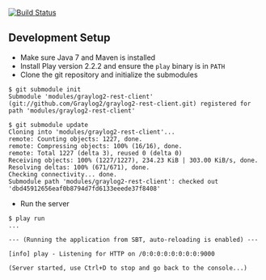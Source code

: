 [![Build Status](https://travis-ci.org/Graylog2/graylog2-web-interface.png)](https://travis-ci.org/Graylog2/graylog2-web-interface)

## Development Setup

* Make sure Java 7 and Maven is installed
* Install Play version 2.2.2 and ensure the `play` binary is in `PATH`
* Clone the git repository and initialize the submodules

```
$ git submodule init
Submodule 'modules/graylog2-rest-client' (git://github.com/Graylog2/graylog2-rest-client.git) registered for path 'modules/graylog2-rest-client'

$ git submodule update
Cloning into 'modules/graylog2-rest-client'...
remote: Counting objects: 1227, done.
remote: Compressing objects: 100% (16/16), done.
remote: Total 1227 (delta 3), reused 0 (delta 0)
Receiving objects: 100% (1227/1227), 234.23 KiB | 303.00 KiB/s, done.
Resolving deltas: 100% (671/671), done.
Checking connectivity... done.
Submodule path 'modules/graylog2-rest-client': checked out 'dbd45912656eaf0b8794d7fd6133eeede37f8408'
```

* Run the server

```
$ play run
...

--- (Running the application from SBT, auto-reloading is enabled) ---

[info] play - Listening for HTTP on /0:0:0:0:0:0:0:0:9000

(Server started, use Ctrl+D to stop and go back to the console...)

```
